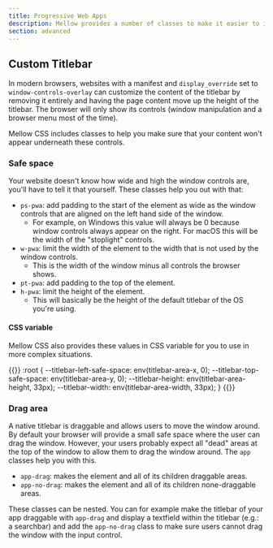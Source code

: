 ```yaml
---
title: Progressive Web Apps
description: Mellow provides a number of classes to make it easier to integrate your website with PWA features.
section: advanced
---
```


## Custom Titlebar
In modern browsers, websites with a manifest and `display_override` set to `window-controls-overlay` can customize the content of the titlebar by removing it entirely and having the page content move up the height of the titlebar. The browser will only show its controls (window manipulation and a browser menu most of the time).

Mellow CSS includes classes to help you make sure that your content won't appear underneath these controls.

### Safe space
Your website doesn't know how wide and high the window controls are, you'll have to tell it that yourself. These classes help you out with that:

- `ps-pwa`: add padding to the start of the element as wide as the window controls that are aligned on the left hand side of the window.
  - For example, on Windows this value will always be 0 because window controls always appear on the right. For macOS this will be the width of the "stoplight" controls.
- `w-pwa`: limit the width of the element to the width that is not used by the window controls.
  - This is the width of the window minus all controls the browser shows.
- `pt-pwa`: add padding to the top of the element.
- `h-pwa`: limit the height of the element.
  - This will basically be the height of the default titlebar of the OS you're using.

#### CSS variable
Mellow CSS also provides these values in CSS variable for you to use in more complex situations.

{{<example lang="css" show_preview="false">}}
:root {
  --titlebar-left-safe-space: env(titlebar-area-x, 0);
  --titlebar-top-safe-space: env(titlebar-area-y, 0);
  --titlebar-height: env(titlebar-area-height, 33px);
  --titlebar-width: env(titlebar-area-width, 33px);
}
{{</example>}}

### Drag area
A native titlebar is draggable and allows users to move the window around. By default your browser will provide a small safe space where the user can drag the window. However, your users probably expect all "dead" areas at the top of the window to allow them to drag the window around. The `app` classes help you with this.

- `app-drag`: makes the element and all of its children draggable areas.
- `app-no-drag`: makes the element and all of its children none-draggable areas.

These classes can be nested. You can for example make the titlebar of your app draggable with `app-drag` and display a textfield within the titlebar (e.g.: a searchbar) and add the `app-no-drag` class to make sure users cannot drag the window with the input control.
